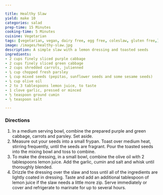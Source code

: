 ```yaml
---

title: Healthy Slaw
yield: make 10
categories: salad
prep-time: 15 Minutes
cooking-time: 5 Minutes
cuisine: Vegetarian
tags: [vegetarian, vegan, dairy free, egg free, coleslaw, gluten free,]
image: /images/healthy-slaw.jpg
description: A simple slaw with a lemon dressing and toasted seeds
ingredients:
- 2 cups finely sliced purple cabbage
- 2 cups finely sliced green cabbage
- 2 cups shredded carrots, julienned
- ¼ cup chopped fresh parsley
- ¾ cup mixed seeds (pepitas, sunflower seeds and some sesame seeds)
- ¼ cup olive oil
- 2 to 3 tablespoons lemon juice, to taste
- 1 clove garlic, pressed or minced
- ½ teaspoon ground cumin
- ½ teaspoon salt

---
```


### Directions

1. In a medium serving bowl, combine the prepared purple and green cabbage, carrots and parsley. Set aside.
2. Measure out your seeds into a small frypan. Toast over medium heat, stirring frequently, until the seeds are fragrant. Pour the toasted seeds into the mixing bowl and toss to combine.
3. To make the dressing, in a small bowl, combine the olive oil with 2 tablespoons lemon juice. Add the garlic, cumin and salt and whisk until thoroughly blended.
4. Drizzle the dressing over the slaw and toss until all of the ingredients are lightly coated in dressing. Taste and add an additional tablespoon of lemon juice if the slaw needs a little more zip. Serve immediately or cover and refrigerate to marinate for up to several hours.
